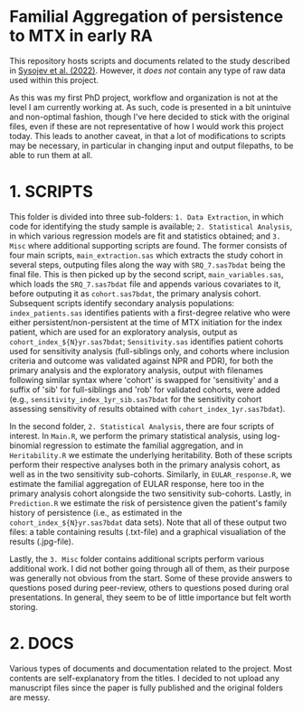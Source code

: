 # Familial Aggregation of persistence to MTX in early RA

This repository hosts scripts and documents related to the study described in [Sysojev et al. (2022)](https://pubmed.ncbi.nlm.nih.gov/35933427/). However, it _does not_ contain any type of raw data used within this project.

As this was my first PhD project, workflow and organization is not at the level I am currently working at. As such, code is presented in a bit unintuive and non-optimal fashion, though I've here decided to stick with the original files, even if these are not representative of how I would work this project today. This leads to another caveat, in that a lot of modifications to scripts may be necessary, in particular in changing input and output filepaths, to be able to run them at all.

# 1. SCRIPTS

This folder is divided into three sub-folders: `1. Data Extraction`, in which code for identifying the study sample is available; `2. Statistical Analysis`, in which various regression models are fit and statistics obtained; and `3. Misc` where additional supporting scripts are found. The former consists of four main scripts, `main_extraction.sas` which extracts the study cohort in several steps, outputing files along the way with `SRQ_7.sas7bdat` being the final file. This is then picked up by the second script, `main_variables.sas`, which loads the `SRQ_7.sas7bdat` file and appends various covariates to it, before outputing it as `cohort.sas7bdat`, the primary analysis cohort. Subsequent scripts identify secondary analysis populations: `index_patients.sas` identifies patients with a first-degree relative who were either persistent/non-persistent at the time of MTX initiation for the index patient, which are used for an exploratory analysis, output as `cohort_index_${N}yr.sas7bdat`; `Sensitivity.sas` identifies patient cohorts used for sensitivity analysis (full-siblings only, and cohorts where inclusion criteria and outcome was validated against NPR and PDR), for both the primary analysis and the exploratory analysis, output with filenames following similar syntax where 'cohort' is swapped for 'sensitivity' and a suffix of 'sib' for full-siblings and 'rob' for validated cohorts, were added (e.g., `sensitivity_index_1yr_sib.sas7bdat` for the sensitivity cohort assessing sensitivity of results obtained with `cohort_index_1yr.sas7bdat`).

In the second folder, `2. Statistical Analysis`, there are four scripts of interest. In `Main.R`, we perform the primary statistical analysis, using log-binomial regression to estimate the familial aggregation, and in `Heritability.R` we estimate the underlying heritability. Both of these scripts perform their respective analyses both in the primary analysis cohort, as well as in the two sensitivity sub-cohorts. Similarly, in `EULAR_response.R`, we estimate the familial aggregation of EULAR response, here too in the primary analysis cohort alongside the two sensitivity sub-cohorts. Lastly, in `Prediction.R` we estimate the risk of persistence given the patient's family history of persistence (i.e., as estimated in the `cohort_index_${N}yr.sas7bdat` data sets). Note that all of these output two files: a table containing results (.txt-file) and a graphical visualiation of the results (.jpg-file).

Lastly, the `3. Misc` folder contains additional scripts perform various additional work. I did not bother going through all of them, as their purpose was generally not obvious from the start. Some of these provide answers to questions posed during peer-review, others to questions posed during oral presentations. In general, they seem to be of little importance but felt worth storing.

# 2. DOCS

Various types of documents and documentation related to the project. Most contents are self-explanatory from the titles. I decided to not upload any manuscript files since the paper is fully published and the original folders are messy.